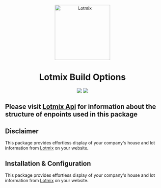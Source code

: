 <p align="center"><img src="https://www.lotmix.com.au/images/Lmix_logo.svg" alt="Lotmix" width="180">
</p>

<h1 align="center">Lotmix Build Options</h1>

<p align="center">
<img src="https://img.shields.io/badge/licence-Lotmix-green">
<img src="https://img.shields.io/badge/dependencies-jquery%20%3E%3D%203.0-blue">
</p>

## Please visit [Lotmix Api](https://lotmix.com.au/api/v1/docs) for information about the structure of enpoints used in this package

## Disclaimer
This package provides effortless display of your company's house and lot information from [Lotmix](https://lotmix.com.au) on your website.

## Installation & Configuration
This package provides effortless display of your company's house and lot information from [Lotmix](https://lotmix.com.au) on your website.
